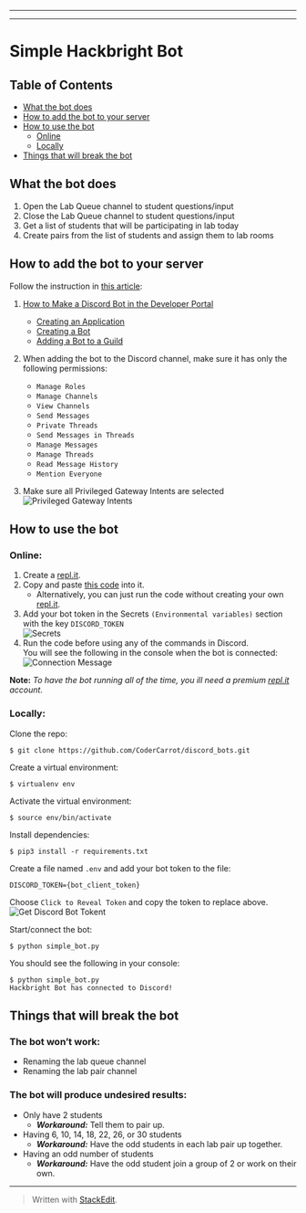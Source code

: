 <!DOCTYPE html>
<html>

<head>
  <meta charset="utf-8">
  <meta name="viewport" content="width=device-width, initial-scale=1.0">
  <link rel="stylesheet" href="https://stackedit.io/style.css" />
</head>


<body class="stackedit">
  <div class="stackedit__html"><hr>
<hr>
<h1 id="simple-hackbright-bot">Simple Hackbright Bot</h1>
<h2 id="table-of-contents">Table of Contents</h2>
<ul>
<li><a href="https://github.com/CoderCarrot/discord_bots/tree/master#what-the-bot-does">What the bot does</a></li>
<li><a href="https://github.com/CoderCarrot/discord_bots/tree/master#how-to-add-the-bot-to-your-server">How to add the bot to your server</a></li>
<li><a href="https://github.com/CoderCarrot/discord_bots/tree/master#how-to-use-the-bot">How to use the bot</a>
<ul>
<li><a href="https://github.com/CoderCarrot/discord_bots#online">Online</a></li>
<li><a href="https://github.com/CoderCarrot/discord_bots#locally">Locally</a></li>
</ul>
</li>
<li><a href="https://github.com/CoderCarrot/discord_bots/tree/master#how-to-use-the-bot">Things that will break the bot</a></li>
</ul>
<h2 id="what-the-bot-does">What the bot does</h2>
<ol>
<li>Open the Lab Queue channel to student questions/input</li>
<li>Close the Lab Queue channel to student questions/input</li>
<li>Get a list of students that will be participating in lab today</li>
<li>Create pairs from the list of students and assign them to lab rooms</li>
</ol>
<h2 id="how-to-add-the-bot-to-your-server">How to add the bot to your server</h2>
<p>Follow the instruction in <a href="https://realpython.com/how-to-make-a-discord-bot-python/">this article</a>:</p>
<ol>
<li>
<p><a href="https://realpython.com/how-to-make-a-discord-bot-python/#how-to-make-a-discord-bot-in-the-developer-portal">How to Make a Discord Bot in the Developer Portal</a></p>
<ul>
<li><a href="https://realpython.com/how-to-make-a-discord-bot-python/#creating-an-application">Creating an Application</a></li>
<li><a href="https://realpython.com/how-to-make-a-discord-bot-python/#creating-a-bot">Creating a Bot</a></li>
<li><a href="https://realpython.com/how-to-make-a-discord-bot-python/#adding-a-bot-to-a-guild">Adding a Bot to a Guild</a></li>
</ul>
</li>
<li>
<p>When adding the bot to the Discord channel, make sure it has only the following permissions:</p>
<ul>
<li><code>Manage Roles</code></li>
<li><code>Manage Channels</code></li>
<li><code>View Channels</code></li>
<li><code>Send Messages</code></li>
<li><code>Private Threads</code></li>
<li><code>Send Messages in Threads</code></li>
<li><code>Manage Messages</code></li>
<li><code>Manage Threads</code></li>
<li><code>Read Message History</code></li>
<li><code>Mention Everyone</code></li>
</ul>
</li>
<li>
<p>Make sure all Privileged Gateway Intents are selected<br>
<img src="http://g.recordit.co/vcDhvAXQeV.gif" alt="Privileged Gateway Intents"></p>
</li>
</ol>
<h2 id="how-to-use-the-bot">How to use the bot</h2>
<h3 id="online">Online:</h3>
<ol>
<li>Create a <a href="http://repl.it">repl.it</a>.</li>
<li>Copy and paste <a href="https://replit.com/join/qkjipoinvw-codercarrot">this code</a> into it.
<ul>
<li>Alternatively, you can just run the code without creating your own <a href="http://repl.it">repl.it</a>.</li>
</ul>
</li>
<li>Add your bot token in the Secrets <code>(Environmental variables)</code> section with the key <code>DISCORD_TOKEN</code><br>
<img src="http://g.recordit.co/idEYvKbnFj.gif" alt="Secrets"></li>
<li>Run the code before using any of the commands in Discord.<br>
You will see the following in the console when the bot is connected:<br>
<img src="http://g.recordit.co/10V1AnPzLi.gif" alt="Connection Message"></li>
</ol>
<p><strong>Note:</strong> <em>To have the bot running all of the time, you ill need a premium <a href="http://repl.it">repl.it</a> account.</em></p>
<h3 id="locally">Locally:</h3>
<p>Clone the repo:</p>
<pre><code>$ git clone https://github.com/CoderCarrot/discord_bots.git
</code></pre>
<p>Create a virtual environment:</p>
<pre><code>$ virtualenv env
</code></pre>
<p>Activate the virtual environment:</p>
<pre><code>$ source env/bin/activate
</code></pre>
<p>Install dependencies:</p>
<pre><code>$ pip3 install -r requirements.txt
</code></pre>
<p>Create a file named <code>.env</code> and add your bot token to the file:</p>
<pre><code>DISCORD_TOKEN={bot_client_token}
</code></pre>
<p>Choose <code>Click to Reveal Token</code> and copy the token to replace above.<br>
<img src="http://g.recordit.co/qsU1LQwDax.gif" alt="Get Discord Bot Tokent"></p>
<p>Start/connect the bot:</p>
<pre><code>$ python simple_bot.py
</code></pre>
<p>You should see the following in your console:</p>
<pre><code>$ python simple_bot.py 
Hackbright Bot has connected to Discord!
</code></pre>
<h2 id="things-that-will-break-the-bot">Things that will break the bot</h2>
<h3 id="the-bot-wont-work">The bot won’t work:</h3>
<ul>
<li>Renaming the lab queue channel</li>
<li>Renaming the lab pair channel</li>
</ul>
<h3 id="the-bot-will-produce-undesired-results">The bot will produce undesired results:</h3>
<ul>
<li>Only have 2 students
<ul>
<li><em><strong>Workaround:</strong></em> Tell them to pair up.</li>
</ul>
</li>
<li>Having 6, 10, 14, 18, 22, 26, or 30 students
<ul>
<li><em><strong>Workaround:</strong></em> Have the odd students in each lab pair up together.</li>
</ul>
</li>
<li>Having an odd number of students
<ul>
<li><em><strong>Workaround:</strong></em> Have the odd student join a group of 2 or work on their own.</li>
</ul>
</li>
</ul>
<hr>
<blockquote>
<p>Written with <a href="https://stackedit.io/">StackEdit</a>.</p>
</blockquote>
</div>
</body>

</html>
